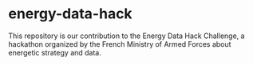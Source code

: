 # energy-data-hack

This repository is our contribution to the Energy Data Hack Challenge, a hackathon organized by the French Ministry of Armed Forces about energetic strategy and data.
